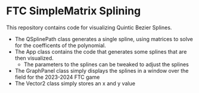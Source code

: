 # FTC SimpleMatrix Splining
This repository contains code for visualizing Quintic Bezier Splines. 

- The QSplinePath class generates a single spline, using matrices to solve for the coefficents of the polynomial.
- The App class contains the code that generates some splines that are then visualized. 
  - The parameters to the splines can be tweaked to adjust the splines
- The GraphPanel class simply displays the splines in a window over the field for the 2023-2024 FTC game
- The Vector2 class simply stores an x and y value